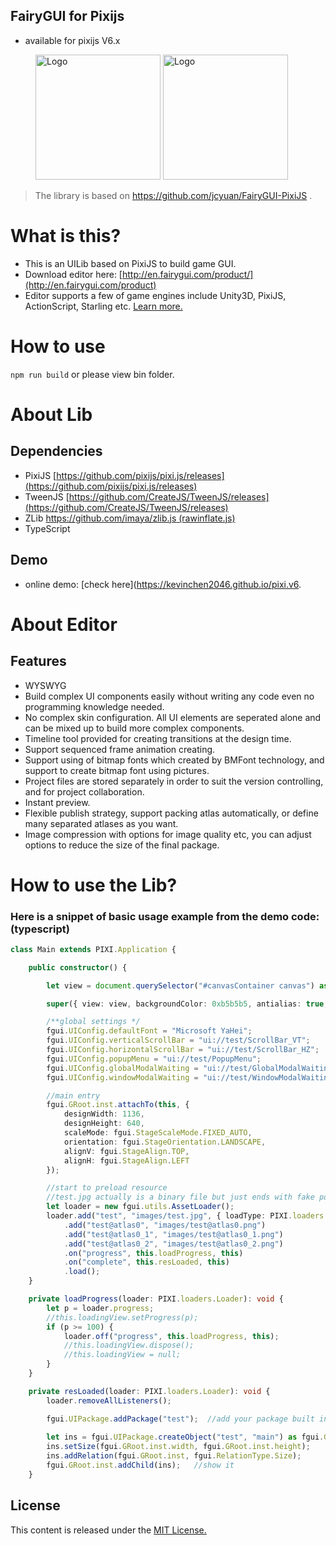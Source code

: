 ## FairyGUI for Pixijs
- available for pixijs V6.x

<figure class="half">
    <img title="Logo" width="200" src="https://pixijs.com/images/logo.svg"/>
    <img title="Logo" width="200" src="https://www.fairygui.com/img/brand-logo-full.3e1cebcf.svg"/>
</figure>

> The library is based on https://github.com/jcyuan/FairyGUI-PixiJS .

# What is this?

* This is an UILib based on PixiJS to build game GUI.
* Download editor here: [http://en.fairygui.com/product/](http://en.fairygui.com/product)
* Editor supports a few of game engines include Unity3D, PixiJS, ActionScript, Starling etc. [Learn more.](http://en.fairygui.com/)

# How to use
`npm run build` or please view bin folder.

# About Lib

## Dependencies
* PixiJS [https://github.com/pixijs/pixi.js/releases](https://github.com/pixijs/pixi.js/releases)
* TweenJS [https://github.com/CreateJS/TweenJS/releases](https://github.com/CreateJS/TweenJS/releases)
* ZLib [https://github.com/imaya/zlib.js (rawinflate.js)](https://github.com/imaya/zlib.js)
* TypeScript

## Demo
* online demo: [check here](https://kevinchen2046.github.io/pixi.v6.

# About Editor


## Features
* WYSWYG
* Build complex UI components easily without writing any code even no programming knowledge needed.
* No complex skin configuration. All UI elements are seperated alone and can be mixed up to build more complex components.
* Timeline tool provided for creating transitions at the design time.
* Support sequenced frame animation creating.
* Support using of bitmap fonts which created by BMFont technology, and support to create bitmap font using pictures.
* Project files are stored separately in order to suit the version controlling, and for project collaboration.
* Instant preview.
* Flexible publish strategy, support packing atlas automatically, or define many separated atlases as you want.
* Image compression with options for image quality etc, you can adjust options to reduce the size of the final package.

# How to use the Lib?

### Here is a snippet of basic usage example from the demo code: (typescript)

```typescript
class Main extends PIXI.Application {

    public constructor() {

        let view = document.querySelector("#canvasContainer canvas") as HTMLCanvasElement;

        super({ view: view, backgroundColor: 0xb5b5b5, antialias: true, forceCanvas:false });

        /**global settings */
        fgui.UIConfig.defaultFont = "Microsoft YaHei";
        fgui.UIConfig.verticalScrollBar = "ui://test/ScrollBar_VT";
        fgui.UIConfig.horizontalScrollBar = "ui://test/ScrollBar_HZ";
        fgui.UIConfig.popupMenu = "ui://test/PopupMenu";
        fgui.UIConfig.globalModalWaiting = "ui://test/GlobalModalWaiting";
        fgui.UIConfig.windowModalWaiting = "ui://test/WindowModalWaiting";

        //main entry
        fgui.GRoot.inst.attachTo(this, {
            designWidth: 1136,
            designHeight: 640,
            scaleMode: fgui.StageScaleMode.FIXED_AUTO,
            orientation: fgui.StageOrientation.LANDSCAPE,
            alignV: fgui.StageAlign.TOP,
            alignH: fgui.StageAlign.LEFT
        });

        //start to preload resource
        //test.jpg actually is a binary file but just ends with fake postfix. so here we need to specify the loadType etc.
        let loader = new fgui.utils.AssetLoader();
        loader.add("test", "images/test.jpg", { loadType: PIXI.loaders.Resource.LOAD_TYPE.XHR, xhrType: PIXI.loaders.Resource.XHR_RESPONSE_TYPE.BUFFER })
            .add("test@atlas0", "images/test@atlas0.png")
            .add("test@atlas0_1", "images/test@atlas0_1.png")
            .add("test@atlas0_2", "images/test@atlas0_2.png")
            .on("progress", this.loadProgress, this)
            .on("complete", this.resLoaded, this)
            .load();
    }

    private loadProgress(loader: PIXI.loaders.Loader): void {
        let p = loader.progress;
        //this.loadingView.setProgress(p);
        if (p >= 100) {
            loader.off("progress", this.loadProgress, this);
            //this.loadingView.dispose();
            //this.loadingView = null;
        }
    }

    private resLoaded(loader: PIXI.loaders.Loader): void {
        loader.removeAllListeners();

        fgui.UIPackage.addPackage("test");  //add your package built in the editor
        
        let ins = fgui.UIPackage.createObject("test", "main") as fgui.GComponent;   //create an object to display
        ins.setSize(fgui.GRoot.inst.width, fgui.GRoot.inst.height);     //add relation so that it will be auto resized when the window size is changed.
        ins.addRelation(fgui.GRoot.inst, fgui.RelationType.Size);
        fgui.GRoot.inst.addChild(ins);   //show it
    }
```


## License
This content is released under the [MIT License.](http://opensource.org/licenses/MIT)

